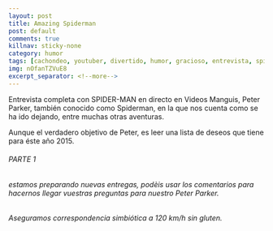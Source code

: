 ```yaml
---
layout: post
title: Amazing Spiderman
post: default
comments: true
killnav: sticky-none
category: humor
tags: [cachondeo, youtuber, divertido, humor, gracioso, entrevista, spiderman, superheroes]
img: nOfanTZVuE8
excerpt_separator: <!--more-->
---
```


Entrevista completa con SPIDER-MAN en directo en Videos Manguis, Peter Parker, también conocido como Spiderman, en la que nos cuenta como se ha ido dejando, entre muchas otras aventuras.

Aunque el verdadero objetivo de Peter, es leer una lista de deseos que tiene para éste año 2015.

<!--more-->

###### PARTE 1

###### estamos preparando nuevas entregas, podèis usar los comentarios para hacernos llegar vuestras preguntas para nuestro Peter Parker.

###### Aseguramos correspondencia simbiótica a 120 km/h sin gluten.


